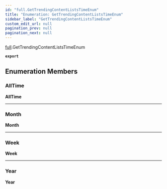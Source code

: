 ```yaml
---
id: "full.GetTrendingContentListsTimeEnum"
title: "Enumeration: GetTrendingContentListsTimeEnum"
sidebar_label: "GetTrendingContentListsTimeEnum"
custom_edit_url: null
pagination_prev: null
pagination_next: null
---
```


[full](../namespaces/full.md).GetTrendingContentListsTimeEnum

**`export`**

## Enumeration Members

### AllTime

 **AllTime**

___

### Month

 **Month**

___

### Week

 **Week**

___

### Year

 **Year**
